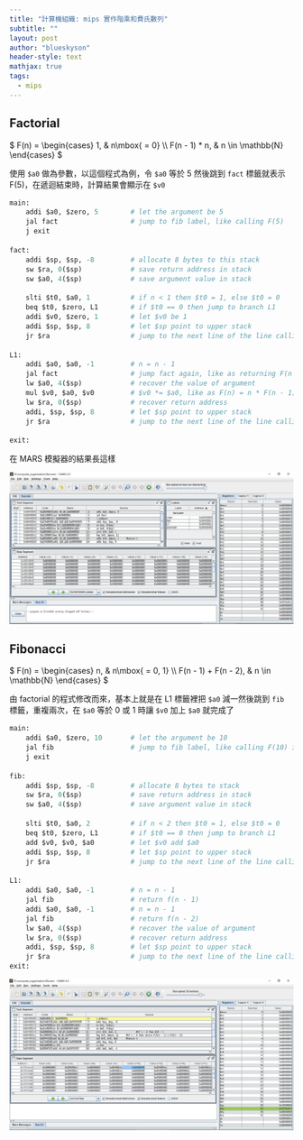 ```yaml
---
title: "計算機組織: mips 實作階乘和費氏數列"
subtitle: ""
layout: post
author: "blueskyson"
header-style: text
mathjax: true
tags:
  - mips
---
```


## Factorial

$ F(n) = \begin{cases}  1, & n\mbox{ = 0} \\\\ F(n - 1) * n, & n \in \mathbb{N} \end{cases} $

使用 `$a0` 做為參數，以這個程式為例，令 `$a0` 等於 5 然後跳到 `fact` 標籤就表示 F(5)，在遞迴結束時，計算結果會顯示在 `$v0`

```python
main:
    addi $a0, $zero, 5        # let the argument be 5
    jal fact                  # jump to fib label, like calling F(5)
    j exit

fact:
    addi $sp, $sp, -8         # allocate 8 bytes to this stack
    sw $ra, 0($sp)            # save return address in stack
    sw $a0, 4($sp)            # save argument value in stack

    slti $t0, $a0, 1          # if n < 1 then $t0 = 1, else $t0 = 0
    beq $t0, $zero, L1        # if $t0 == 0 then jump to branch L1
    addi $v0, $zero, 1        # let $v0 be 1
    addi $sp, $sp, 8          # let $sp point to upper stack
    jr $ra                    # jump to the next line of the line calling fib

L1:
    addi $a0, $a0, -1         # n = n - 1
    jal fact                  # jump fact again, like as returning F(n - 1)
    lw $a0, 4($sp)            # recover the value of argument
    mul $v0, $a0, $v0         # $v0 *= $a0, like as F(n) = n * F(n - 1)
    lw $ra, 0($sp)            # recover return address
    addi, $sp, $sp, 8         # let $sp point to upper stack
    jr $ra                    # jump to the next line of the line calling L1

exit:
```

在 MARS 模擬器的結果長這樣

[![mips_factorial](https://raw.githubusercontent.com/blueskyson/image-host/master/mips_factorial.JPG)](https://raw.githubusercontent.com/blueskyson/image-host/master/mips_factorial.JPG)

## Fibonacci

$ F(n) = \begin{cases}  n, & n\mbox{ = 0, 1} \\\\ F(n - 1) + F(n - 2), & n \in \mathbb{N} \end{cases} $

由 factorial 的程式修改而來，基本上就是在 L1 標籤裡把 `$a0` 減一然後跳到 `fib` 標籤，重複兩次，在 `$a0` 等於 0 或 1 時讓 `$v0` 加上 `$a0` 就完成了

```python
main:
    addi $a0, $zero, 10       # let the argument be 10
    jal fib                   # jump to fib label, like calling F(10) in c++
    j exit

fib:
    addi $sp, $sp, -8         # allocate 8 bytes to stack
    sw $ra, 0($sp)            # save return address in stack
    sw $a0, 4($sp)            # save argument value in stack

    slti $t0, $a0, 2          # if n < 2 then $t0 = 1, else $t0 = 0
    beq $t0, $zero, L1        # if $t0 == 0 then jump to branch L1
    add $v0, $v0, $a0         # let $v0 add $a0
    addi $sp, $sp, 8          # let $sp point to upper stack
    jr $ra                    # jump to the next line of the line calling fib

L1:
    addi $a0, $a0, -1         # n = n - 1
    jal fib                   # return f(n - 1)
    addi $a0, $a0, -1         # n = n - 1
    jal fib                   # return f(n - 2)
    lw $a0, 4($sp)            # recover the value of argument
    lw $ra, 0($sp)            # recover return address
    addi, $sp, $sp, 8         # let $sp point to upper stack
    jr $ra                    # jump to the next line of the line calling L1
exit:
```

[![mips_fibonacci](https://raw.githubusercontent.com/blueskyson/image-host/master/mips_fibonacci.JPG)](https://raw.githubusercontent.com/blueskyson/image-host/master/mips_fibonacci.JPG)
